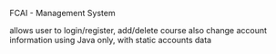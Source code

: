 FCAI - Management System

allows user to login/register, add/delete course also change account information using Java only, with static accounts data
